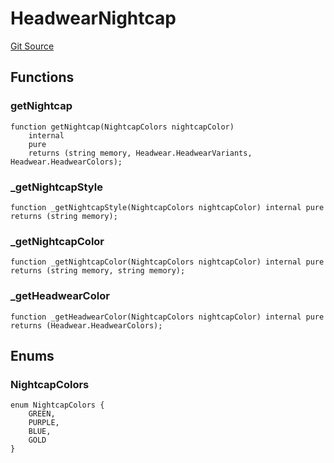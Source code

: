 # HeadwearNightcap
[Git Source](https://github.com/digiv3rse/protocol-contracts/blob/0d518167a484d4368bad0990424be098fe779fa4/contracts/libraries/svgs/Profile/Headwear/HeadwearNightcap.sol)


## Functions
### getNightcap


```solidity
function getNightcap(NightcapColors nightcapColor)
    internal
    pure
    returns (string memory, Headwear.HeadwearVariants, Headwear.HeadwearColors);
```

### _getNightcapStyle


```solidity
function _getNightcapStyle(NightcapColors nightcapColor) internal pure returns (string memory);
```

### _getNightcapColor


```solidity
function _getNightcapColor(NightcapColors nightcapColor) internal pure returns (string memory, string memory);
```

### _getHeadwearColor


```solidity
function _getHeadwearColor(NightcapColors nightcapColor) internal pure returns (Headwear.HeadwearColors);
```

## Enums
### NightcapColors

```solidity
enum NightcapColors {
    GREEN,
    PURPLE,
    BLUE,
    GOLD
}
```

